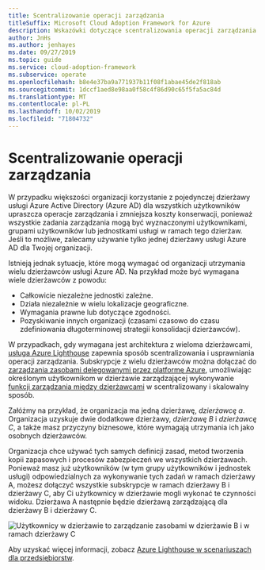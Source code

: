 ```yaml
---
title: Scentralizowanie operacji zarządzania
titleSuffix: Microsoft Cloud Adoption Framework for Azure
description: Wskazówki dotyczące scentralizowania operacji zarządzania
author: JnHs
ms.author: jenhayes
ms.date: 09/27/2019
ms.topic: guide
ms.service: cloud-adoption-framework
ms.subservice: operate
ms.openlocfilehash: b8e4e37ba9a771937b11f08f1abae45de2f818ab
ms.sourcegitcommit: 1dccf1aed8e98aa0f58c4f86d90c65f5fa5ac84d
ms.translationtype: MT
ms.contentlocale: pl-PL
ms.lasthandoff: 10/02/2019
ms.locfileid: "71804732"
---
```

# <a name="centralize-management-operations"></a>Scentralizowanie operacji zarządzania

W przypadku większości organizacji korzystanie z pojedynczej dzierżawy usługi Azure Active Directory (Azure AD) dla wszystkich użytkowników upraszcza operacje zarządzania i zmniejsza koszty konserwacji, ponieważ wszystkie zadania zarządzania mogą być wyznaczonymi użytkownikami, grupami użytkowników lub jednostkami usługi w ramach tego dzierżaw. Jeśli to możliwe, zalecamy używanie tylko jednej dzierżawy usługi Azure AD dla Twojej organizacji.

Istnieją jednak sytuacje, które mogą wymagać od organizacji utrzymania wielu dzierżawców usługi Azure AD. Na przykład może być wymagana wiele dzierżawców z powodu:

- Całkowicie niezależne jednostki zależne.
- Działa niezależnie w wielu lokalizacje geograficzne.
- Wymagania prawne lub dotyczące zgodności.
- Pozyskiwanie innych organizacji (czasami czasowo do czasu zdefiniowania długoterminowej strategii konsolidacji dzierżawców).

W przypadkach, gdy wymagana jest architektura z wieloma dzierżawcami, [usługa Azure Lighthouse](https://docs.microsoft.com/azure/lighthouse/overview) zapewnia sposób scentralizowania i usprawniania operacji zarządzania. Subskrypcje z wielu dzierżawców można dołączać do [zarządzania zasobami delegowanymi przez platformę Azure](https://docs.microsoft.com/azure/lighthouse/concepts/azure-delegated-resource-management), umożliwiając określonym użytkownikom w dzierżawie zarządzającej wykonywanie [funkcji zarządzania między dzierżawcami](https://docs.microsoft.com/azure/lighthouse/concepts/cross-tenant-management-experience) w scentralizowany i skalowalny sposób.

Załóżmy na przykład, że organizacja ma jedną dzierżawę, *dzierżawcę a*. Organizacja uzyskuje dwie dodatkowe dzierżawy, *dzierżawę B* i *dzierżawcę C*, a także masz przyczyny biznesowe, które wymagają utrzymania ich jako osobnych dzierżawców.

Organizacja chce używać tych samych definicji zasad, metod tworzenia kopii zapasowych i procesów zabezpieczeń we wszystkich dzierżawach. Ponieważ masz już użytkowników (w tym grupy użytkowników i jednostek usługi) odpowiedzialnych za wykonywanie tych zadań w ramach dzierżawy A, możesz dołączyć wszystkie subskrypcje w ramach dzierżawy B i dzierżawy C, aby Ci użytkownicy w dzierżawie mogli wykonać te czynności widoku. Dzierżawa A następnie będzie dzierżawą zarządzającą dla dzierżawy B i dzierżawy C.

![Użytkownicy w dzierżawie to zarządzanie zasobami w dzierżawie B i w ramach dzierżawy C](../_images/manage/enterprise-azure-lighthouse.jpg)

Aby uzyskać więcej informacji, zobacz [Azure Lighthouse w scenariuszach dla przedsiębiorstw](https://docs.microsoft.com/azure/lighthouse/concepts/enterprise).
